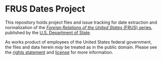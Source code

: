 # FRUS Dates Project

This repository holds project files and issue tracking for date extraction and normalization of the [*Foreign Relations of the United States* (FRUS) series](https://github.com/HistoryAtState/frus), published by the [U.S. Department of State](https://history.state.gov).

As works product of employees of the United States federal government, the files and data herein *may* be treated as in the public domain.  Please see the [rights statement](RIGHTS.md) and [license](LICENSE) for more information.
